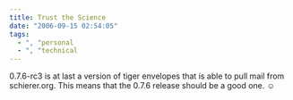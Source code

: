 ```yaml
---
title: Trust the Science
date: "2006-09-15 02:54:05"
tags:
  - ", "personal
  - ", "technical
---
```

0.7.6-rc3 is at last a version of tiger envelopes that is able to pull mail from schierer.org.  This means that the 0.7.6 release should be a good one. &#x263a;

